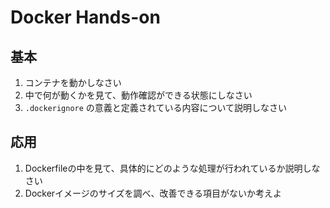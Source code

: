 # Docker Hands-on

## 基本

1. コンテナを動かしなさい
2. 中で何が動くかを見て、動作確認ができる状態にしなさい
3. `.dockerignore` の意義と定義されている内容について説明しなさい

## 応用

1. Dockerfileの中を見て、具体的にどのような処理が行われているか説明しなさい
2. Dockerイメージのサイズを調べ、改善できる項目がないか考えよ
